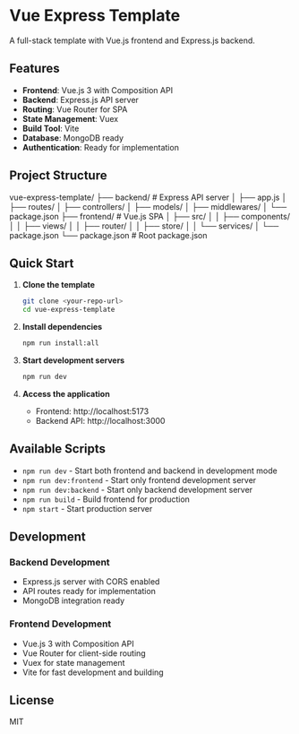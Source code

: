 # Vue Express Template

A full-stack template with Vue.js frontend and Express.js backend.

## Features

- **Frontend**: Vue.js 3 with Composition API
- **Backend**: Express.js API server
- **Routing**: Vue Router for SPA
- **State Management**: Vuex
- **Build Tool**: Vite
- **Database**: MongoDB ready
- **Authentication**: Ready for implementation

## Project Structure
vue-express-template/
├── backend/ # Express API server
│ ├── app.js
│ ├── routes/
│ ├── controllers/
│ ├── models/
│ ├── middlewares/
│ └── package.json
├── frontend/ # Vue.js SPA
│ ├── src/
│ │ ├── components/
│ │ ├── views/
│ │ ├── router/
│ │ ├── store/
│ │ └── services/
│ └── package.json
└── package.json # Root package.json


## Quick Start

1. **Clone the template**
   ```bash
   git clone <your-repo-url>
   cd vue-express-template
   ```

2. **Install dependencies**
   ```bash
   npm run install:all
   ```

3. **Start development servers**
   ```bash
   npm run dev
   ```

4. **Access the application**
   - Frontend: http://localhost:5173
   - Backend API: http://localhost:3000

## Available Scripts

- `npm run dev` - Start both frontend and backend in development mode
- `npm run dev:frontend` - Start only frontend development server
- `npm run dev:backend` - Start only backend development server
- `npm run build` - Build frontend for production
- `npm start` - Start production server

## Development

### Backend Development
- Express.js server with CORS enabled
- API routes ready for implementation
- MongoDB integration ready

### Frontend Development
- Vue.js 3 with Composition API
- Vue Router for client-side routing
- Vuex for state management
- Vite for fast development and building

## License

MIT